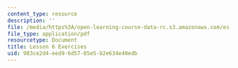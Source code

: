 ```yaml
---
content_type: resource
description: ''
file: /media/https%3A/open-learning-course-data-rc.s3.amazonaws.com/es-s41-speak-italian-with-your-mouth-full-spring-2012/983ce2d4eed96d5785e5b2e634e40edb_MITES_S41S12_compiti_6.pdf
file_type: application/pdf
resourcetype: Document
title: Lesson 6 Exercises
uid: 983ce2d4-eed9-6d57-85e5-b2e634e40edb
---
```

